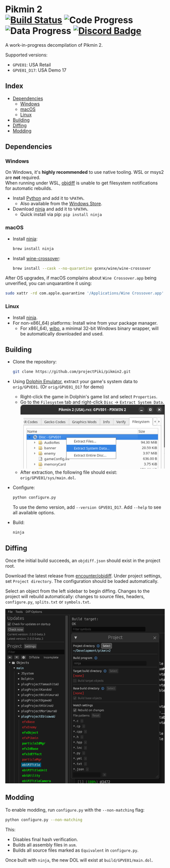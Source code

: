 Pikmin 2  
[![Build Status]][actions] ![Code Progress] ![Data Progress] [![Discord Badge]][discord]
=============

[Build Status]: https://github.com/projectPiki/pikmin2/actions/workflows/build.yml/badge.svg
[actions]: https://github.com/projectPiki/pikmin2/actions/workflows/build.yml
[Code Progress]: https://img.shields.io/endpoint?label=Code&url=https%3A%2F%2Fprogress.deco.mp%2Fdata%2Fpikmin2%2FGPVE01%2Fdol%2F%3Fmode%3Dshield%26measure%3Dcode
[Data Progress]: https://img.shields.io/endpoint?label=Data&url=https%3A%2F%2Fprogress.deco.mp%2Fdata%2Fpikmin2%2FGPVE01%2Fdol%2F%3Fmode%3Dshield%26measure%3Ddata
[Discord Badge]: https://img.shields.io/discord/933849697485983765?color=%237289DA&logo=discord&logoColor=%23FFFFFF
[discord]: https://discord.gg/CWKqYMePX8

A work-in-progress decompilation of Pikmin 2.

Supported versions:

- `GPVE01`: USA Retail
- `GPVE01_D17`: USA Demo 17

Index
-----

- [Dependencies](#dependencies)
  - [Windows](#windows)
  - [macOS](#macos)
  - [Linux](#linux)
- [Building](#building)
- [Diffing](#diffing)
- [Modding](#modding)

Dependencies
------------

### Windows

On Windows, it's **highly recommended** to use native tooling. WSL or msys2 are **not** required.  
When running under WSL, [objdiff](#diffing) is unable to get filesystem notifications for automatic rebuilds.

- Install [Python](https://www.python.org/downloads/) and add it to `%PATH%`.
  - Also available from the [Windows Store](https://apps.microsoft.com/store/detail/python-311/9NRWMJP3717K).
- Download [ninja](https://github.com/ninja-build/ninja/releases) and add it to `%PATH%`.
  - Quick install via pip: `pip install ninja`

### macOS

- Install [ninja](https://github.com/ninja-build/ninja/wiki/Pre-built-Ninja-packages):

  ```sh
  brew install ninja
  ```

- Install [wine-crossover](https://github.com/Gcenx/homebrew-wine):

  ```sh
  brew install --cask --no-quarantine gcenx/wine/wine-crossover
  ```

After OS upgrades, if macOS complains about `Wine Crossover.app` being unverified, you can unquarantine it using:

```sh
sudo xattr -rd com.apple.quarantine '/Applications/Wine Crossover.app'
```

### Linux

- Install [ninja](https://github.com/ninja-build/ninja/wiki/Pre-built-Ninja-packages).
- For non-x86(_64) platforms: Install wine from your package manager.
  - For x86(_64), [wibo](https://github.com/decompals/wibo), a minimal 32-bit Windows binary wrapper, will be automatically downloaded and used.

Building
--------

- Clone the repository:

  ```sh
  git clone https://github.com/projectPiki/pikmin2.git
  ```

- Using [Dolphin Emulator](https://dolphin-emu.org/), extract your game's system data to `orig/GPVE01`. (Or `orig/GPVE01_D17` for demo)
  - Right-click the game in Dolphin's game list and select `Properties`.
  - Go to the `Filesystem` tab and right-click `Disc` -> `Extract System Data`.
![Dolphin filesystem extract](assets/dolphin-extract.png)
  - After extraction, the following file should exist: `orig/GPVE01/sys/main.dol`.
- Configure:

  ```sh
  python configure.py
  ```

  To use the demo version, add `--version GPVE01_D17`. Add `--help` to see all available options.
- Build:

  ```sh
  ninja
  ```

Diffing
-------

Once the initial build succeeds, an `objdiff.json` should exist in the project root.

Download the latest release from [encounter/objdiff](https://github.com/encounter/objdiff). Under project settings, set `Project directory`. The configuration should be loaded automatically.

Select an object from the left sidebar to begin diffing. Changes to the project will rebuild automatically: changes to source files, headers, `configure.py`, `splits.txt` or `symbols.txt`.

![objdiff project configuration](assets/objdiff.png)

Modding
-------

To enable modding, run `configure.py` with the `--non-matching` flag:

```sh
python configure.py --non-matching
```

This:

- Disables final hash verification.
- Builds all assembly files in `asm`.
- Builds all source files marked as `Equivalent` in `configure.py`.

Once built with `ninja`, the new DOL will exist at `build/GPVE01/main.dol`.
